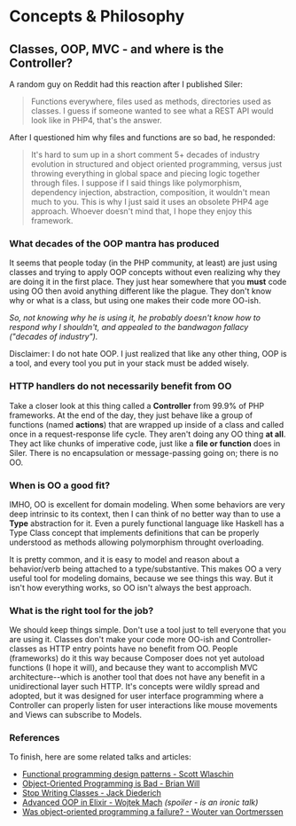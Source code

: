 # Concepts & Philosophy

## Classes, OOP, MVC - and where is the Controller?

A random guy on Reddit had this reaction after I published Siler:

> Functions everywhere, files used as methods, directories used as classes. I guess if someone wanted to see what a REST API would look like in PHP4, that's the answer.

After I questioned him why files and functions are so bad, he responded:

> It's hard to sum up in a short comment 5+ decades of industry evolution in structured and object oriented programming, versus just throwing everything in global space and piecing logic together through files. I suppose if I said things like polymorphism, dependency injection, abstraction, composition, it wouldn't mean much to you. This is why I just said it uses an obsolete PHP4 age approach. Whoever doesn't mind that, I hope they enjoy this framework.

### What decades of the OOP mantra has produced

It seems that people today \(in the PHP community, at least\) are just using classes and trying to apply OOP concepts without even realizing why they are doing it in the first place. They just hear somewhere that you **must** code using OO then avoid anything different like the plague. They don't know why or what is a class, but using one makes their code more OO-ish.

_So, not knowing why he is using it, he probably doesn't know how to respond why I shouldn't, and appealed to the bandwagon fallacy ("decades of industry")._

Disclaimer: I do not hate OOP. I just realized that like any other thing, OOP is a tool, and every tool you put in your stack must be added wisely.

### HTTP handlers do not necessarily benefit from OO

Take a closer look at this thing called a **Controller** from 99.9% of PHP frameworks. At the end of the day, they just behave like a group of functions \(named **actions**\) that are wrapped up inside of a class and called once in a request-response life cycle. They aren't doing any OO thing **at all**.  
They act like chunks of imperative code, just like a **file or function** does in Siler. There is no encapsulation or message-passing going on; there is no OO.

### When is OO a good fit?

IMHO, OO is excellent for domain modeling. When some behaviors are very deep intrinsic to its context, then I can think of no better way than to use a **Type** abstraction for it. Even a purely functional language like Haskell has a Type Class concept that implements definitions that can be properly understood as methods allowing polymorphism throught overloading.

It is pretty common, and it is easy to model and reason about a behavior/verb being attached to a type/substantive. This makes OO a very useful tool for modeling domains, because we see things this way. But it isn't how everything works, so OO isn't always the best approach.

### What is the right tool for the job?

We should keep things simple. Don't use a tool just to tell everyone that you are using it. Classes don't make your code more OO-ish and Controller-classes as HTTP entry points have no benefit from OO. People \(frameworks\) do it this way because Composer does not yet autoload functions \(I hope it will\), and because they want to accomplish MVC architecture--which is another tool that does not have any benefit in a unidirectional layer such HTTP. It's concepts were wildly spread and adopted, but it was designed for user interface programming where a Controller can properly listen for user interactions like mouse movements and Views can subscribe to Models.

### References

To finish, here are some related talks and articles:

* [Functional programming design patterns - Scott Wlaschin](https://www.youtube.com/watch?v=E8I19uA-wGY)
* [Object-Oriented Programming is Bad - Brian Will](https://www.youtube.com/watch?v=QM1iUe6IofM)
* [Stop Writing Classes - Jack Diederich](https://www.youtube.com/watch?v=o9pEzgHorH0)
* [Advanced OOP in Elixir - Wojtek Mach](https://www.youtube.com/watch?v=5EtV2JUU0Z4) _\(spoiler - is an ironic talk\)_
* [Was object-oriented programming a failure? - Wouter van Oortmerssen](https://www.quora.com/Was-object-oriented-programming-a-failure/answer/Wouter-van-Oortmerssen)
